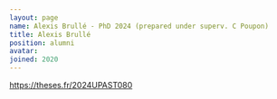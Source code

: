 ```yaml
---
layout: page
name: Alexis Brullé - PhD 2024 (prepared under superv. C Poupon)
title: Alexis Brullé
position: alumni
avatar:
joined: 2020
---
```


<a class="external" target="_blank" href="https://theses.fr/2024UPAST080">https://theses.fr/2024UPAST080</a>
